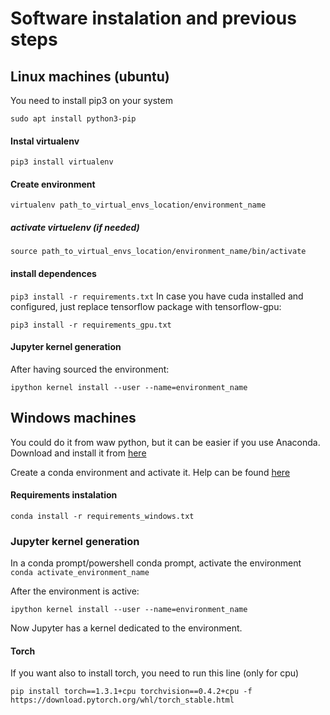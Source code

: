 # Software instalation and previous steps

## Linux machines (ubuntu)
You need to install pip3 on your system

```sudo apt install python3-pip```
#### Instal virtualenv

```pip3 install virtualenv```
#### Create environment

```virtualenv path_to_virtual_envs_location/environment_name```
##### activate virtuelenv (if needed)

```source path_to_virtual_envs_location/environment_name/bin/activate```
#### install dependences

```pip3 install -r requirements.txt```
In case you have cuda installed and configured, just replace tensorflow package with tensorflow-gpu:

```pip3 install -r requirements_gpu.txt```
#### Jupyter kernel generation
After having sourced the environment:

```ipython kernel install --user --name=environment_name```


## Windows machines

You could do it from waw python, but it can be easier if you use Anaconda. Download and install it from [here](https://www.anaconda.com/distribution/)

Create a conda environment and activate it. Help can be found [here](https://towardsdatascience.com/a-guide-to-conda-environments-bc6180fc533)

#### Requirements instalation

```conda install -r requirements_windows.txt```


### Jupyter kernel generation

In a conda prompt/powershell conda prompt, activate the environment
```conda activate_environment_name```

After the environment is active:

```ipython kernel install --user --name=environment_name```

Now Jupyter has a kernel dedicated to the environment.

#### Torch
If you want also to install torch, you need to run this line (only for cpu)

```pip install torch==1.3.1+cpu torchvision==0.4.2+cpu -f https://download.pytorch.org/whl/torch_stable.html```